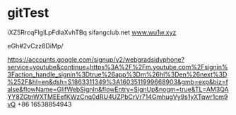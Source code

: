 # gitTest

iXZ5RrcqFlglLpFdlaXvhTBq
sifangclub.net
www.wu1w.xyz


eGh#2vCzz8DiMp/

https://accounts.google.com/signup/v2/webgradsidvphone?service=youtube&continue=https%3A%2F%2Fm.youtube.com%2Fsignin%3Faction_handle_signin%3Dtrue%26app%3Dm%26hl%3Den%26next%3D%252F&hl=en&dsh=S1863311349%3A1603511999668903&gmb=exp&biz=false&flowName=GlifWebSignIn&flowEntry=SignUp&nogm=true&TL=AM3QAYY8ZGtnWXTMEEefKWzCnq0dRU4UZPbCrVr714GmhugVy9s1yXTqwr1cm9vQ
+86 16538854943
 


